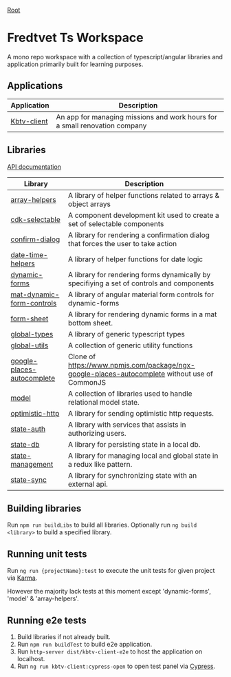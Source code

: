 [Root](./README.md)

# Fredtvet Ts Workspace

A mono repo workspace with a collection of typescript/angular libraries and application primarily built for learning purposes.  

## Applications

|  Application | Description |
|  --- | --- |
|  [Kbtv-client](./apps/kbtv-client/README.md) | An app for managing missions and work hours for a small renovation company |

## Libraries

[API documentation](./docs/index.md)

|  Library | Description |
|  --- | --- |
|  [array-helpers](./libs/array-helpers/README.md) | A library of helper functions related to arrays &amp; object arrays |
|  [cdk-selectable](./libs/cdk-selectable/README.md) | A component development kit used to create a set of selectable components |
|  [confirm-dialog](./libs/confirm-dialog/README.md) | A library for rendering a confirmation dialog that forces the user to take action |
|  [date-time-helpers](./libs/date-time-helpers/README.md) | A library of helper functions for date logic |
|  [dynamic-forms](./libs/dynamic-forms/README.md) | A library for rendering forms dynamically by specifiying a set of controls and components |
|  [mat-dynamic-form-controls](./libs/mat-dynamic-form-controls/README.md) | A library of angular material form controls for dynamic-forms |
|  [form-sheet](./libs/form-sheet/README.md) | A library for rendering dynamic forms in a mat bottom sheet. |
|  [global-types](./libs/global-types/README.md) | A library of generic typescript types |
|  [global-utils](./libs/global-utils/README.md) | A collection of generic utility functions |
|  [google-places-autocomplete](./libs/google-places-autocomplete/README.md) | Clone of https://www.npmjs.com/package/ngx-google-places-autocomplete without use of CommonJS |
|  [model](./libs/model/README.md) | A collection of libraries used to handle relational model state. |
|  [optimistic-http](./libs/optimistic-http/README.md) | A library for sending optimistic http requests. |
|  [state-auth](./libs/state-auth/README.md) | A library with services that assists in authorizing users. |
|  [state-db](./libs/state-db/README.md) | A library for persisting state in a local db. |
|  [state-management](./libs/state-management/README.md) | A library for managing local and global state in a redux like pattern. |
|  [state-sync](./libs/state-sync/README.md) | A library for synchronizing state with an external api. |

## Building libraries

Run `npm run buildLibs` to build all libraries. 
Optionally run `ng build <library>` to build a specified library.

## Running unit tests

Run `ng run {projectName}:test` to execute the unit tests for given project via [Karma](https://karma-runner.github.io).

However the majority lack tests at this moment except 'dynamic-forms', 'model' & 'array-helpers'.

## Running e2e tests

1. Build libraries if not already built.
2. Run `npm run buildTest` to build e2e application.
3. Run `http-server dist/kbtv-client-e2e` to host the application on localhost.
3. Run `ng run kbtv-client:cypress-open` to open test panel via [Cypress](https://www.cypress.io).
